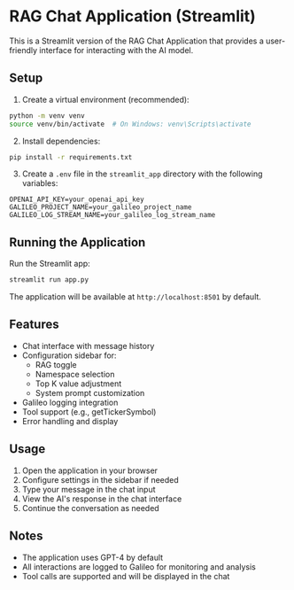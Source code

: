 # RAG Chat Application (Streamlit)

This is a Streamlit version of the RAG Chat Application that provides a user-friendly interface for interacting with the AI model.

## Setup

1. Create a virtual environment (recommended):
```bash
python -m venv venv
source venv/bin/activate  # On Windows: venv\Scripts\activate
```

2. Install dependencies:
```bash
pip install -r requirements.txt
```

3. Create a `.env` file in the `streamlit_app` directory with the following variables:
```
OPENAI_API_KEY=your_openai_api_key
GALILEO_PROJECT_NAME=your_galileo_project_name
GALILEO_LOG_STREAM_NAME=your_galileo_log_stream_name
```

## Running the Application

Run the Streamlit app:
```bash
streamlit run app.py
```

The application will be available at `http://localhost:8501` by default.

## Features

- Chat interface with message history
- Configuration sidebar for:
  - RAG toggle
  - Namespace selection
  - Top K value adjustment
  - System prompt customization
- Galileo logging integration
- Tool support (e.g., getTickerSymbol)
- Error handling and display

## Usage

1. Open the application in your browser
2. Configure settings in the sidebar if needed
3. Type your message in the chat input
4. View the AI's response in the chat interface
5. Continue the conversation as needed

## Notes

- The application uses GPT-4 by default
- All interactions are logged to Galileo for monitoring and analysis
- Tool calls are supported and will be displayed in the chat 